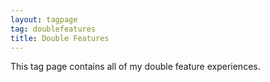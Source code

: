 ```yaml
---
layout: tagpage
tag: doublefeatures
title: Double Features
---
```

This tag page contains all of my double feature experiences.
